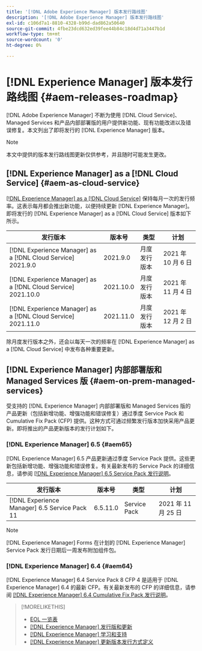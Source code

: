 ```yaml
---
title: '[!DNL Adobe Experience Manager] 版本发行路线图'
description: '[!DNL Adobe Experience Manager] 版本发行路线图'
exl-id: c106d7a1-8810-4328-b99d-dad862a50640
source-git-commit: 4fbe23dcd632ed39fee44b84c18d4d71a3447b1d
workflow-type: tm+mt
source-wordcount: '0'
ht-degree: 0%

---
```


# [!DNL Experience Manager] 版本发行路线图 {#aem-releases-roadmap}

[!DNL Adobe Experience Manager] 不断为使用 [!DNL Cloud Service]、Managed Services 和产品内部部署版的用户提供新功能、现有功能改进以及错误修复。本文列出了即将发行的 [!DNL Experience Manager] 版本。

>[!NOTE]
>
>本文中提供的版本发行路线图更新仅供参考，并且随时可能发生更改。

## [!DNL Experience Manager] as a [!DNL Cloud Service] {#aem-as-cloud-service}

[[!DNL Experience Manager]  as a  [!DNL Cloud Service]](https://experienceleague.adobe.com/docs/experience-manager-cloud-service/release-notes/home.html?lang=zh-Hans) 保持每月一次的发行频率。这表示每月都会推出新功能，以便持续更新 [!DNL Experience Manager]。即将发行的 [!DNL Experience Manager] as a [!DNL Cloud Service] 版本如下所示。

| 发行版本 | 版本号 | 类型 | 计划 |
|---|---|---|---|
| [!DNL Experience Manager] as a [!DNL Cloud Service] 2021.9.0 | 2021.9.0 | 月度发行版本 | 2021 年 10 月 6 日 |
| [!DNL Experience Manager] as a [!DNL Cloud Service] 2021.10.0 | 2021.10.0 | 月度发行版本 | 2021 年 11 月 4 日 |
| [!DNL Experience Manager] as a [!DNL Cloud Service] 2021.11.0 | 2021.11.0 | 月度发行版本 | 2021 年 12 月 2 日 |

除月度发行版本之外，还会以每天一次的频率在 [!DNL Experience Manager] as a [!DNL Cloud Service] 中发布各种重要更新。

## [!DNL Experience Manager] 内部部署版和 Managed Services 版 {#aem-on-prem-managed-services}

受支持的 [!DNL Experience Manager] 内部部署版和 Managed Services 版的产品更新（包括新增功能、增强功能和错误修复）通过季度 Service Pack 和 Cumulative Fix Pack (CFP) 提供。这种方式可通过频繁发行版本加快采用产品更新。即将推出的产品更新版本的发行计划如下。

### [!DNL Experience Manager] 6.5 {#aem65}

[!DNL Experience Manager] 6.5 产品更新通过季度 Service Pack 提供。这些更新包括新增功能、增强功能和错误修复。有关最新发布的 Service Pack 的详细信息，请参阅 [[!DNL Experience Manager]  6.5 Service Pack 发行说明](https://experienceleague.adobe.com/docs/experience-manager-65/release-notes/service-pack/sp-release-notes.html?lang=zh-Hans)。

| 发行版本 | 版本号 | 类型 | 计划 |
|---|---|---|---|
| [!DNL Experience Manager] 6.5 Service Pack 11 | 6.5.11.0 | Service Pack | 2021 年 11 月 25 日 |

>[!NOTE]
>
>[!DNL Experience Manager] Forms 在计划的 [!DNL Experience Manager] Service Pack 发行日期后一周发布附加组件包。

### [!DNL Experience Manager] 6.4 {#aem64}

[!DNL Experience Manager] 6.4 Service Pack 8 CFP 4 是适用于 [!DNL Experience Manager] 6.4 的最新 CFP。有关最新发布的 CFP 的详细信息，请参阅 [[!DNL Experience Manager] 6.4 Cumulative Fix Pack 发行说明](https://experienceleague.adobe.com/docs/experience-manager-64/release-notes/cfp-release-notes.html?lang=zh-Hans)。

>[!MORELIKETHIS]
>
>* [EOL 一览表](https://helpx.adobe.com/cn/support/programs/eol-matrix.html)
>* [[!DNL Experience Manager]  发行版和更新](https://helpx.adobe.com/cn/experience-manager/aem-releases-updates.html)
>* [[!DNL Experience Manager]  学习和支持](https://helpx.adobe.com/cn/support/experience-manager.html)
>* [[!DNL Experience Manager]  更新版本发行方式定义](/help/update-release-vehicle-definitions.md)

